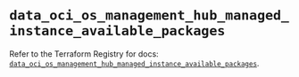 # `data_oci_os_management_hub_managed_instance_available_packages`

Refer to the Terraform Registry for docs: [`data_oci_os_management_hub_managed_instance_available_packages`](https://registry.terraform.io/providers/hashicorp/oci/7.19.0/docs/data-sources/os_management_hub_managed_instance_available_packages).
